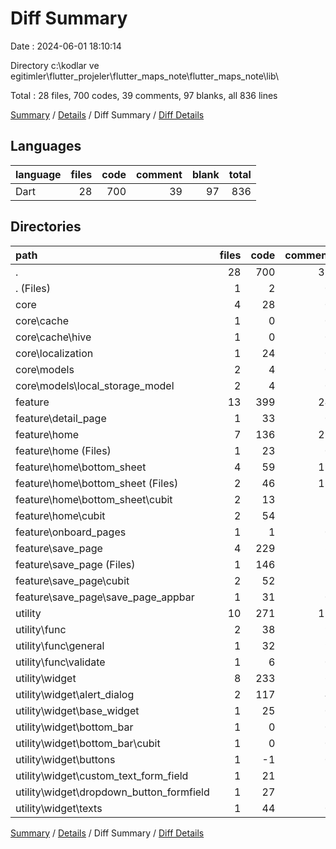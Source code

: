 # Diff Summary

Date : 2024-06-01 18:10:14

Directory c:\\kodlar ve egitimler\\flutter_projeler\\flutter_maps_note\\flutter_maps_note\\lib\\

Total : 28 files,  700 codes, 39 comments, 97 blanks, all 836 lines

[Summary](results.md) / [Details](details.md) / Diff Summary / [Diff Details](diff-details.md)

## Languages
| language | files | code | comment | blank | total |
| :--- | ---: | ---: | ---: | ---: | ---: |
| Dart | 28 | 700 | 39 | 97 | 836 |

## Directories
| path | files | code | comment | blank | total |
| :--- | ---: | ---: | ---: | ---: | ---: |
| . | 28 | 700 | 39 | 97 | 836 |
| . (Files) | 1 | 2 | 0 | 3 | 5 |
| core | 4 | 28 | 0 | 2 | 30 |
| core\\cache | 1 | 0 | 0 | 1 | 1 |
| core\\cache\\hive | 1 | 0 | 0 | 1 | 1 |
| core\\localization | 1 | 24 | 0 | 0 | 24 |
| core\\models | 2 | 4 | 0 | 1 | 5 |
| core\\models\\local_storage_model | 2 | 4 | 0 | 1 | 5 |
| feature | 13 | 399 | 24 | 63 | 486 |
| feature\\detail_page | 1 | 33 | 0 | 5 | 38 |
| feature\\home | 7 | 136 | 21 | 35 | 192 |
| feature\\home (Files) | 1 | 23 | 0 | 2 | 25 |
| feature\\home\\bottom_sheet | 4 | 59 | 19 | 21 | 99 |
| feature\\home\\bottom_sheet (Files) | 2 | 46 | 18 | 15 | 79 |
| feature\\home\\bottom_sheet\\cubit | 2 | 13 | 1 | 6 | 20 |
| feature\\home\\cubit | 2 | 54 | 2 | 12 | 68 |
| feature\\onboard_pages | 1 | 1 | 0 | 0 | 1 |
| feature\\save_page | 4 | 229 | 3 | 23 | 255 |
| feature\\save_page (Files) | 1 | 146 | 2 | 4 | 152 |
| feature\\save_page\\cubit | 2 | 52 | 1 | 16 | 69 |
| feature\\save_page\\save_page_appbar | 1 | 31 | 0 | 3 | 34 |
| utility | 10 | 271 | 15 | 29 | 315 |
| utility\\func | 2 | 38 | 9 | 6 | 53 |
| utility\\func\\general | 1 | 32 | 9 | 5 | 46 |
| utility\\func\\validate | 1 | 6 | 0 | 1 | 7 |
| utility\\widget | 8 | 233 | 6 | 23 | 262 |
| utility\\widget\\alert_dialog | 2 | 117 | 4 | 5 | 126 |
| utility\\widget\\base_widget | 1 | 25 | 0 | 6 | 31 |
| utility\\widget\\bottom_bar | 1 | 0 | 0 | 3 | 3 |
| utility\\widget\\bottom_bar\\cubit | 1 | 0 | 0 | 3 | 3 |
| utility\\widget\\buttons | 1 | -1 | 0 | 0 | -1 |
| utility\\widget\\custom_text_form_field | 1 | 21 | 1 | 3 | 25 |
| utility\\widget\\dropdown_button_formfield | 1 | 27 | 1 | 2 | 30 |
| utility\\widget\\texts | 1 | 44 | 0 | 4 | 48 |

[Summary](results.md) / [Details](details.md) / Diff Summary / [Diff Details](diff-details.md)